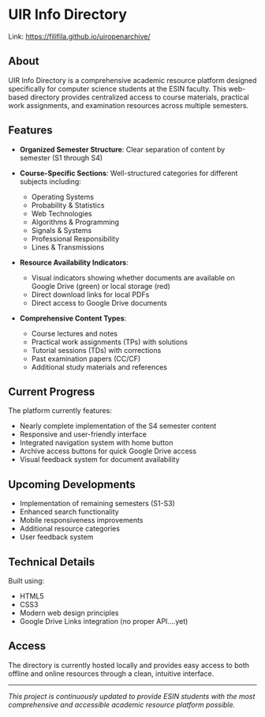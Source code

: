 # UIR Info Directory
Link: https://filifila.github.io/uiropenarchive/

## About
UIR Info Directory is a comprehensive academic resource platform designed specifically for computer science students at the ESIN faculty. This web-based directory provides centralized access to course materials, practical work assignments, and examination resources across multiple semesters.

## Features
- **Organized Semester Structure**: Clear separation of content by semester (S1 through S4)
- **Course-Specific Sections**: Well-structured categories for different subjects including:
  - Operating Systems
  - Probability & Statistics
  - Web Technologies
  - Algorithms & Programming
  - Signals & Systems
  - Professional Responsibility
  - Lines & Transmissions

- **Resource Availability Indicators**: 
  - Visual indicators showing whether documents are available on Google Drive (green) or local storage (red)
  - Direct download links for local PDFs
  - Direct access to Google Drive documents

- **Comprehensive Content Types**:
  - Course lectures and notes
  - Practical work assignments (TPs) with solutions
  - Tutorial sessions (TDs) with corrections
  - Past examination papers (CC/CF)
  - Additional study materials and references

## Current Progress
The platform currently features:
- Nearly complete implementation of the S4 semester content
- Responsive and user-friendly interface
- Integrated navigation system with home button
- Archive access buttons for quick Google Drive access
- Visual feedback system for document availability

## Upcoming Developments
- Implementation of remaining semesters (S1-S3)
- Enhanced search functionality
- Mobile responsiveness improvements
- Additional resource categories
- User feedback system

## Technical Details
Built using:
- HTML5
- CSS3
- Modern web design principles
- Google Drive Links integration (no proper API....yet)

## Access
The directory is currently hosted locally and provides easy access to both offline and online resources through a clean, intuitive interface.

---
*This project is continuously updated to provide ESIN students with the most comprehensive and accessible academic resource platform possible.*
